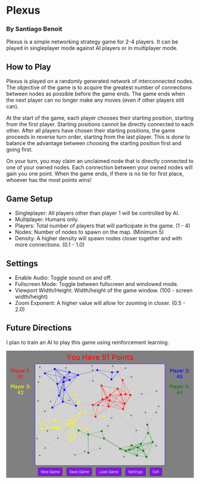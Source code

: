 # Plexus
### By Santiago Benoit
Plexus is a simple networking strategy game for 2-4 players. It can be played in singleplayer mode against AI players or in multiplayer mode.

## How to Play
Plexus is played on a randomly generated network of interconnected nodes. The objective of the game is to acquire the greatest number of connections between nodes as possible before the game ends. The game ends when the next player can no longer make any moves (even if other players still can).

At the start of the game, each player chooses their starting position, starting from the first player. Starting positions cannot be directly connected to each other. After all players have chosen their starting positions, the game proceeds in reverse turn order, starting from the last player. This is done to balance the advantage between choosing the starting position first and going first.

On your turn, you may claim an unclaimed node that is directly connected to one of your owned nodes. Each connection between your owned nodes will gain you one point. When the game ends, if there is no tie for first place, whoever has the most points wins!

## Game Setup
- Singleplayer: All players other than player 1 will be controlled by AI.
- Multiplayer: Humans only.
- Players: Total number of players that will participate in the game. (1 - 4)
- Nodes: Number of nodes to spawn on the map. (Minimum 5)
- Density: A higher density will spawn nodes closer together and with more connections. (0.1 - 1.0)

## Settings
- Enable Audio: Toggle sound on and off.
- Fullscreen Mode: Toggle between fullscreen and windowed mode.
- Viewport Width/Height: Width/height of the game window. (100 - screen width/height)
- Zoom Exponent: A higher value will allow for zooming in closer. (0.5 - 2.0)

## Future Directions
I plan to train an AI to play this game using reinforcement learning.


![Plexus Screenshot](/images/plexus_screenshot.png?raw=true)
